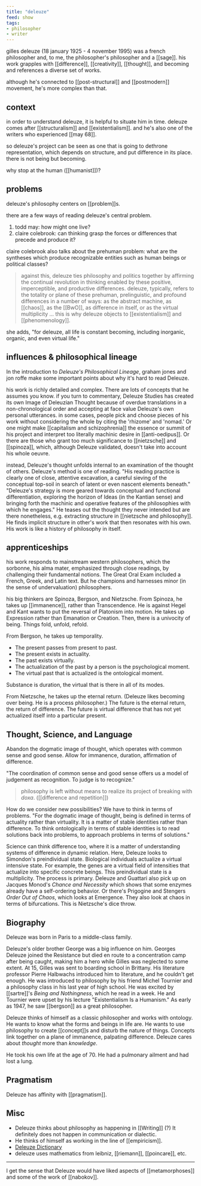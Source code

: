 ```yaml
---
title: "deleuze"
feed: show
tags:
- philosopher
- writer
---
```


gilles deleuze (18 january 1925 - 4 november 1995) was a french philosopher and, to me, the philosopher's philosopher and a [[sage]]. his work grapples with [[difference]], [[creativity]], [[thought]], and becoming and references a diverse set of works. 

although he's connected to [[post-structural]] and [[postmodern]] movement, he's more complex than that. 

## context

in order to understand deleuze, it is helpful to situate him in time. deleuze comes after [[structuralism]] and [[existentialism]]. and he's also one of the writers who experienced [[may 68]]. 

so deleuze's project can be seen as one that is going to dethrone representation, which depends on structure, and put difference in its place. there is not being but becoming. 

why stop at the human ([[humanist]])? 

## problems

deleuze's philosophy centers on [[problem]]s. 

there are a few ways of reading deleuze's central problem.
1. todd may: how might one live?
2. claire colebrook: can thinking grasp the forces or differences that precede and produce it?

claire colebrook also talks about the prehuman problem: what are the syntheses which produce recognizable entities such as human beings or political classes?

> against this, deleuze ties philosophy and politics together by affirming the continual revolution in thinking enabled by these positive, imperceptible, and productive differences. deleuze, typically, refers to the totality or plane of these prehuman, prelinguistic, and profound differences in a number of ways: as the abstract machine, as [[chaos]], as the [[BwO]], as difference in itself, or as the virtual multiplicity ... this is why deleuze objects to [[existentialism]] and [[phenomenology]]. 

she adds, "for deleuze, all life is constant becoming, including inorganic, organic, and even virtual life."


## influences & philosophical lineage

In the introduction to _Deleuze's Philosophical Lineage_, graham jones and jon roffe make some important points about why it's hard to read Deleuze.

his work is richly detailed and complex. There are lots of concepts that he assumes you know. if you turn to commentary, Deleuze Studies has created its own Image of Deleuzian Thought because of overdue translations in a non-chronological order and accepting at face value Deleuze's own personal utterances. in some cases, people pick and choose pieces of his work without considering the whole by citing the 'rhizome' and 'nomad.' Or one might make [[capitalism and schizophrenia]] the essence or summit of his project and interpret too literally machinic desire in [[anti-oedipus]]. Or there are those who grant too much significance to [[nietzsche]] and [[spinoza]], which, although Deleuze validated, doesn't take into account his whole oeuvre.

instead, Deleuze's thought unfolds internal to an examination of the thought of others. Deleuze's method is one of reading. "His reading practice is clearly one of close, attentive excavation, a careful sieving of the conceptual top-soil in search of latent or even nascent elements beneath." "Deleuze's strategy is more geared towards conceptual and functional differentiation, exploring the horizon of Ideas (in the Kantian sense) and bringing forth the machinic and operative features of the philosophies with which he engages." He teases out the thought they never intended but are there nonetheless, e.g. extracting structure in [[nietzsche and philosophy]]. He finds implicit structure in other's work that then resonates with his own. His work is like a history of philosophy in itself. 

## apprenticeships

his work responds to mainstream western philosophers, which the sorbonne, his alma mater, emphasized through close readings, by challenging their fundamental notions. The Great Oral Exam included a French, Greek, and Latin text. But he champions and harnesses minor (in the sense of undervaluation) philosophers. 

his big thinkers are Spinoza, Bergson, and Nietzsche. From Spinoza, he takes up [[immanence]], rather than Transcendence. He is against Hegel and Kant wants to put the reversal of Platonism into motion. He takes up Expression rather than Emanation or Creation. Then, there is a univocity of being. Things fold, unfold, refold. 

From Bergson, he takes up temporality. 

- The present passes from present to past. 
- The present exists in actuality. 
- The past exists virtually. 
- The actualization of the past by a person is the psychological moment.
- The virtual past that is actualized is the ontological moment.

Substance is duration, the virtual that is there in all of its modes. 

From Nietzsche, he takes up the eternal return. (Deleuze likes becoming over being. He is a process philosopher.) The future is the eternal return, the return of difference. The future is virtual difference that has not yet actualized itself into a particular present. 

## Thought, Science, and Language

Abandon the dogmatic image of thought, which operates with common sense and good sense. Allow for immanence, duration, affirmation of difference.

"The coordination of common sense and good sense offers us a model of judgement as recognition. To judge is to recognize."

> philosophy is left without means to realize its project of breaking with _doxa_. ([[difference and repetition]])

How do we consider new possibilities? We have to think in terms of problems. "For the dogmatic image of thought, being is defined in terms of actuality rather than virtuality. It is a matter of stable identities rather than difference. To think ontologically in terms of stable identities is to read solutions back into problems, to approach problems in terms of solutions."

Science can think difference too, where it is a matter of understanding systems of difference in dynamic relation. Here, Deleuze looks to Simondon's preindividual state. Biological individuals actualize a virtual intensive state. For example, the genes are a virtual field of intensities that actualize into specific concrete beings. This preindividual state is a multiplicity. The process is primary. Deleuze and Guattari also pick up on Jacques Monod's _Chance and Necessity_ which shows that some enzymes already have a self-ordering behavior. Or there's Prigogine and Stengers _Order Out of Chaos_, which looks at Emergence. They also look at chaos in terms of bifurcations. This is Nietzsche's dice throw.

## Biography

Deleuze was born in Paris to a middle-class family. 

Deleuze's older brother George was a big influence on him. Georges Deleuze joined the Resistance but died en route to a concentration camp after being caught, making him a hero while Gilles was neglected to some extent. At 15, Gilles was sent to boarding school in Brittany. His literature professor Pierre Halbwachs introduced him to literature, and he couldn't get enough. He was introduced to philosophy by his friend Michel Tournier and a philosophy class in his last year of high school. He was excited by [[sartre]]'s _Being and Nothingness_, which he read in a week. He and Tournier were upset by his lecture "Existentialism Is a Humanism." As early as 1947, he saw [[bergson]] as a great philosopher.

Deleuze thinks of himself as a classic philosopher and works with ontology. He wants to know what the forms and beings in life are. He wants to use philosophy to create [[concept]]s and disturb the nature of things. Concepts link together on a plane of immanence, palpating difference. Deleuze cares about _thought_ more than _knowledge_.


He took his own life at the age of 70. He had a pulmonary ailment and had lost a lung. 

## Pragmatism

Deleuze has affinity with [[pragmatism]]. 

## Misc

- Deleuze thinks about philosophy as happening in [[Writing]] (?) It definitely does not happen in communication or dialectic. 
- He thinks of himself as working in the line of [[empiricism]]. 
- [Deleuze Dictionary](https://deleuze.en-academic.com/)
- deleuze uses mathematics from leibniz, [[riemann]], [[poincare]], etc. 


---

I get the sense that Deleuze would have liked aspects of [[metamorphoses]] and some of the work of [[nabokov]].

